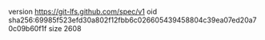 version https://git-lfs.github.com/spec/v1
oid sha256:69985f523efd30a802f12fbb6c026605439458804c39ea07ed20a70c09b60f1f
size 2608

